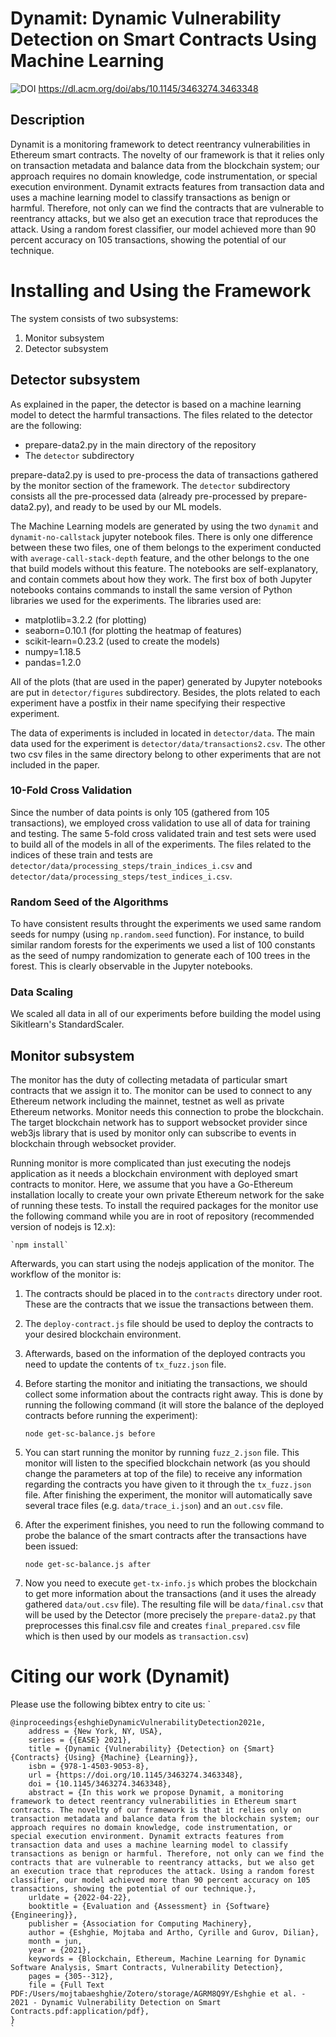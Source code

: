 

# Dynamit: Dynamic Vulnerability Detection on Smart Contracts Using Machine Learning
![DOI](https://img.shields.io/badge/DOI-10.1145%2F3463274.3463348-informational)
https://dl.acm.org/doi/abs/10.1145/3463274.3463348


## Description
Dynamit is a monitoring framework to detect reentrancy vulnerabilities in Ethereum smart contracts. The novelty of our framework is that it relies only on transaction metadata and balance data from the blockchain system; our approach requires no domain knowledge, code instrumentation, or special execution environment. Dynamit extracts features from transaction data and uses a machine learning model to classify transactions as benign or harmful. Therefore, not only can we find the contracts that are vulnerable to reentrancy attacks, but we also get an execution trace that reproduces the attack. Using a random forest classifier, our model achieved more than 90 percent accuracy on 105 transactions, showing the potential of our technique.

# Installing and Using the Framework
The system consists of two subsystems:
1. Monitor subsystem
2. Detector subsystem



## Detector subsystem
As explained in the paper, the detector is based on a machine learning model to detect the harmful transactions.
The files related to the detector are the following:
* prepare-data2.py in the main directory of the repository
* The `detector` subdirectory

prepare-data2.py is used to pre-process the data of transactions gathered by the monitor section of the framework. The `detector` subdirectory consists all the pre-processed data (already pre-processed by prepare-data2.py), and ready to be used by our ML models. 

The Machine Learning models are generated by using the two `dynamit` and `dynamit-no-callstack` jupyter notebook files. There is only one difference between these two files, one of them belongs to the experiment conducted with `average-call-stack-depth` feature, and the other belongs to the one that build models without this feature. The notebooks are self-explanatory, and contain commets about how they work. The first box of both Jupyter notebooks contains commands to install the same version of Python libraries we used for the experiments. The libraries used are:
* matplotlib=3.2.2 (for plotting)
* seaborn=0.10.1 (for plotting the heatmap of features)
* scikit-learn=0.23.2 (used to create the models)
* numpy=1.18.5
* pandas=1.2.0

All of the plots (that are used in the paper) generated by Jupyter notebooks are put in `detector/figures` subdirectory. Besides, the plots related to each experiment have a postfix in their name specifying their respective experiment.

The data of experiments is included in located in `detector/data`. The main data used for the experiment is `detector/data/transactions2.csv`. The other two csv files in the same directory belong to other experiments that are not included in the paper. 

### 10-Fold Cross Validation 
Since the number of data points is only 105 (gathered from 105 transactions), we employed cross validation to use all of data for training and testing. The same 5-fold cross validated train and test sets were used to build all of the models in all of the experiments. The files related to the indices of these train and tests are `detector/data/processing_steps/train_indices_i.csv` and `detector/data/processing_steps/test_indices_i.csv`.

### Random Seed of the Algorithms
To have consistent results throught the experiments we used same random seeds for numpy (using `np.random.seed` function). For instance, to build similar random forests for the experiments we used a list of 100 constants as the seed of numpy randomization to generate each of 100 trees in the forest. This is clearly observable in the Jupyter notebooks.

### Data Scaling
We scaled all data in all of our experiments before building the model using Sikitlearn's StandardScaler.


## Monitor subsystem
The monitor has the duty of collecting metadata of particular smart contracts that we assign it to. The monitor can be used to connect to any Ethereum network including the mainnet, testnet as well as private Ethereum networks. Monitor needs this connection to probe the blockchain. The target blockchain network has to support websocket provider since web3js library that is used by monitor only can subscribe to events in blockchain through websocket provider.

Running monitor is more complicated than just executing the nodejs application as it needs a blockchain environment with deployed smart contracts to monitor. Here, we assume that you have a Go-Ethereum installation locally to create your own private Ethereum network for the sake of running these tests.
To install the required packages for the monitor use the following command while you are in root of repository (recommended version of nodejs is 12.x):

    `npm install`

Afterwards, you can start using the nodejs application of the monitor. 
The workflow of the monitor is:

1. The contracts should be placed in to the `contracts` directory under root. These are the contracts that we issue the transactions between them.
2. The `deploy-contract.js` file should be used to deploy the contracts to your desired blockchain environment. 
3. Afterwards, based on the information of the deployed contracts you need to update the contents of `tx_fuzz.json` file. 
5. Before starting the monitor and initiating the transactions, we should collect some information about the contracts right away. This is done by running the following command (it will store the balance of the deployed contracts before running the experiment):

    `node get-sc-balance.js before`

4. You can start running the monitor by running `fuzz_2.json` file. This monitor will listen to the specified blockchain network (as you should change the parameters at top of the file) to receive any information regarding the contracts you have given to it through the `tx_fuzz.json` file. After finishing the experiment, the monitor will automatically save several trace files (e.g. `data/trace_i.json`) and an `out.csv` file.
5. After the experiment finishes, you need to run the following command to probe the balance of the smart contracts after the transactions have been issued:

    `node get-sc-balance.js after`

6. Now you need to execute `get-tx-info.js` which probes the blockchain to get more information about the transactions (and it uses the already gathered `data/out.csv` file). The resulting file will be `data/final.csv` that will be used by the Detector (more precisely the `prepare-data2.py` that preprocesses this final.csv file and creates `final_prepared.csv` file which is then used by our models as `transaction.csv`)


# Citing our work (Dynamit)
Please use the following bibtex entry to cite us:
    `
    
    @inproceedings{eshghieDynamicVulnerabilityDetection2021e,
        address = {New York, NY, USA},
        series = {{EASE} 2021},
        title = {Dynamic {Vulnerability} {Detection} on {Smart} {Contracts} {Using} {Machine} {Learning}},
        isbn = {978-1-4503-9053-8},
        url = {https://doi.org/10.1145/3463274.3463348},
        doi = {10.1145/3463274.3463348},
        abstract = {In this work we propose Dynamit, a monitoring framework to detect reentrancy vulnerabilities in Ethereum smart contracts. The novelty of our framework is that it relies only on transaction metadata and balance data from the blockchain system; our approach requires no domain knowledge, code instrumentation, or special execution environment. Dynamit extracts features from transaction data and uses a machine learning model to classify transactions as benign or harmful. Therefore, not only can we find the contracts that are vulnerable to reentrancy attacks, but we also get an execution trace that reproduces the attack. Using a random forest classifier, our model achieved more than 90 percent accuracy on 105 transactions, showing the potential of our technique.},
        urldate = {2022-04-22},
        booktitle = {Evaluation and {Assessment} in {Software} {Engineering}},
        publisher = {Association for Computing Machinery},
        author = {Eshghie, Mojtaba and Artho, Cyrille and Gurov, Dilian},
        month = jun,
        year = {2021},
        keywords = {Blockchain, Ethereum, Machine Learning for Dynamic Software Analysis, Smart Contracts, Vulnerability Detection},
        pages = {305--312},
        file = {Full Text PDF:/Users/mojtabaeshghie/Zotero/storage/AGRM8Q9Y/Eshghie et al. - 2021 - Dynamic Vulnerability Detection on Smart Contracts.pdf:application/pdf},
    }
    `
